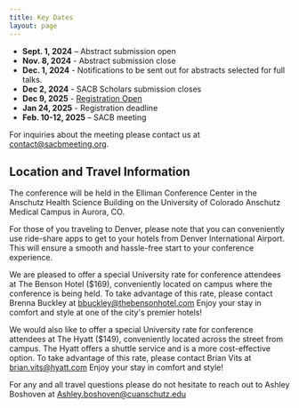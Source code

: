```yaml
---
title: Key Dates
layout: page
---
```


- **Sept. 1, 2024** – Abstract submission open
- **Nov. 8, 2024** - Abstract submission close
- **Dec. 1, 2024** - Notifications to be sent out for abstracts selected for full talks.
- **Dec 2, 2024** - SACB Scholars submission closes
- **Dec 9, 2025** - [Registration Open](https://cvent.me/747BO2)
- **Jan 24, 2025** - Registration deadline
- **Feb. 10-12, 2025** – SACB meeting

For inquiries about the meeting please contact us at [contact@sacbmeeting.org](mailto:contact@sacbmeeting.org).

## Location and Travel Information
The conference will be held in the Elliman Conference Center in the Anschutz Health Science Building on the University of Colorado Anschutz Medical Campus in Aurora, CO. 

For those of you traveling to Denver, please note that you can conveniently use ride-share apps to get to your hotels from Denver International Airport. This will ensure a smooth and hassle-free start to your conference experience.

We are pleased to offer a special University rate for conference attendees at The Benson Hotel ($169), conveniently located on campus where the conference is being held. To take advantage of this rate, please contact Brenna Buckley at bbuckley@thebensonhotel.com Enjoy your stay in comfort and style at one of the city's premier hotels!

We would also like to offer a special University rate for conference attendees at The Hyatt ($149), conveniently located across the street from campus. The Hyatt offers a shuttle service and is a more cost-effective option. To take advantage of this rate, please contact Brian Vits at brian.vits@hyatt.com Enjoy your stay in comfort and style!

For any and all travel questions please do not hesitate to reach out to Ashley Boshoven at Ashley.boshoven@cuanschutz.edu
